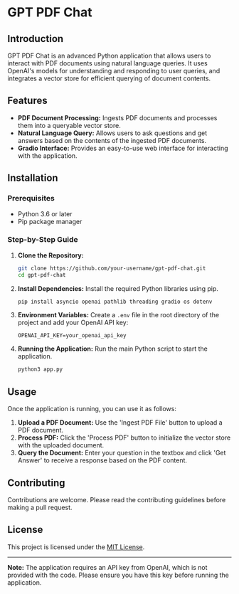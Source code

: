 
# GPT PDF Chat

## Introduction
GPT PDF Chat is an advanced Python application that allows users to interact with PDF documents using natural language queries. It uses OpenAI's models for understanding and responding to user queries, and integrates a vector store for efficient querying of document contents.

## Features
- **PDF Document Processing:** Ingests PDF documents and processes them into a queryable vector store.
- **Natural Language Query:** Allows users to ask questions and get answers based on the contents of the ingested PDF documents.
- **Gradio Interface:** Provides an easy-to-use web interface for interacting with the application.

## Installation

### Prerequisites
- Python 3.6 or later
- Pip package manager

### Step-by-Step Guide
1. **Clone the Repository:**
   ```bash
   git clone https://github.com/your-username/gpt-pdf-chat.git
   cd gpt-pdf-chat
   ```

2. **Install Dependencies:**
   Install the required Python libraries using pip.
   ```bash
   pip install asyncio openai pathlib threading gradio os dotenv
   ```

3. **Environment Variables:**
   Create a `.env` file in the root directory of the project and add your OpenAI API key:
   ```plaintext
   OPENAI_API_KEY=your_openai_api_key
   ```

4. **Running the Application:**
   Run the main Python script to start the application.
   ```bash
   python3 app.py
   ```

## Usage
Once the application is running, you can use it as follows:
1. **Upload a PDF Document:** Use the 'Ingest PDF File' button to upload a PDF document.
2. **Process PDF:** Click the 'Process PDF' button to initialize the vector store with the uploaded document.
3. **Query the Document:** Enter your question in the textbox and click 'Get Answer' to receive a response based on the PDF content.

## Contributing
Contributions are welcome. Please read the contributing guidelines before making a pull request.

## License
This project is licensed under the [MIT License](LICENSE).

---

**Note:** The application requires an API key from OpenAI, which is not provided with the code. Please ensure you have this key before running the application.
